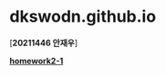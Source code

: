 # dkswodn.github.io
[**20211446 안재우**]

[**homework2-1**](https://dkswodn.github.io/homework2-1.html)
